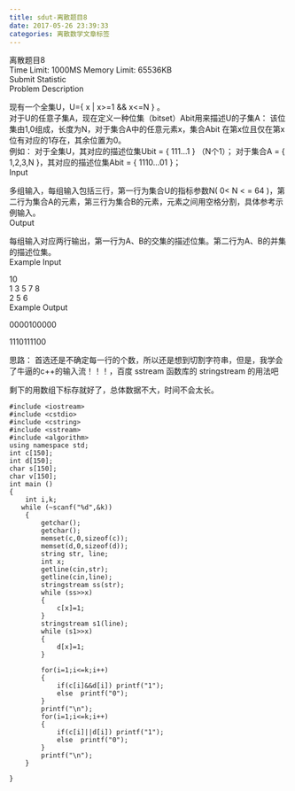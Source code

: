 ```yaml
---
title: sdut-离散题目8
date: 2017-05-26 23:39:33
categories: 离散数学文章标签
---
```

离散题目8  
Time Limit: 1000MS Memory Limit: 65536KB  
Submit Statistic  
Problem Description  
  
现有一个全集U，U={ x | x>=1 && x<=N } 。  
对于U的任意子集A，现在定义一种位集（bitset）Abit用来描述U的子集A： 该位集由1,0组成，长度为N，对于集合A中的任意元素x，集<!-- more -->合Abit
在第x位且仅在第x位有对应的1存在，其余位置为0。  
例如： 对于全集U，其对应的描述位集Ubit = { 111...1 } （N个1）； 对于集合A = { 1,2,3,N }，其对应的描述位集Abit =
{ 1110...01 }；  
Input  
  
多组输入，每组输入包括三行，第一行为集合U的指标参数N( 0< N < = 64
)，第二行为集合A的元素，第三行为集合B的元素，元素之间用空格分割，具体参考示例输入。  
Output  
  
每组输入对应两行输出，第一行为A、B的交集的描述位集。第二行为A、B的并集的描述位集。  
Example Input  
  
10  
1 3 5 7 8  
2 5 6  
Example Output  
  
0000100000  

1110111100

思路： 首选还是不确定每一行的个数，所以还是想到切割字符串，但是，我学会了牛逼的c++的输入流！！！，百度 sstream 函数库的
stringstream 的用法吧

剩下的用数组下标存就好了，总体数据不大，时间不会太长。

    
    
    #include <iostream>
    #include <cstdio>
    #include <cstring>
    #include <sstream>
    #include <algorithm>
    using namespace std;
    int c[150];
    int d[150];
    char s[150];
    char v[150];
    int main ()
    {
        int i,k;
       while (~scanf("%d",&k))
        {
            getchar();
            getchar();
            memset(c,0,sizeof(c));
            memset(d,0,sizeof(d));
            string str, line;
            int x;
            getline(cin,str);
            getline(cin,line);
            stringstream ss(str);
            while (ss>>x)
            {
                c[x]=1;
            }
            stringstream s1(line);
            while (s1>>x)
            {
                d[x]=1;
            }
    
            for(i=1;i<=k;i++)
            {
                if(c[i]&&d[i]) printf("1");
                else  printf("0");
            }
            printf("\n");
            for(i=1;i<=k;i++)
            {
                if(c[i]||d[i]) printf("1");
                else  printf("0");
            }
            printf("\n");
        }
    
    }
    

  
  

